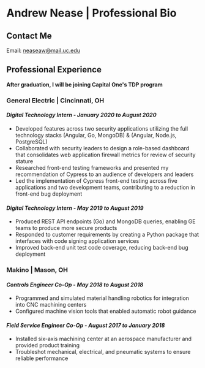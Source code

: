 # **Andrew Nease** | Professional Bio

## Contact Me
Email: neaseaw@mail.uc.edu

## Professional Experience

**After graduation, I will be joining Capital One's TDP program**

### **General Electric** | Cincinnati, OH 
#### *Digital Technology Intern - January 2020 to August 2020* 
- Developed features across two security applications utilizing the full technology stacks (Angular, Go, MongoDB) & (Angular, Node.js, PostgreSQL)
- Collaborated with security leaders to design a role-based dashboard that consolidates web application firewall metrics for review of security stature
- Researched front-end testing frameworks and presented my recommendation of Cypress to an audience of developers and leaders
-  Led the implementation of Cypress front-end testing across five applications and two development teams, contributing to a reduction in front-end bug deployment

#### *Digital Technology Intern - May 2019 to August 2019* 
- Produced REST API endpoints (Go) and MongoDB queries, enabling GE teams to produce more secure products
- Responded to customer requirements by creating a Python package that interfaces with code signing application services 
- Improved back-end unit test code coverage, reducing back-end bug deployment

### **Makino** | Mason, OH
#### *Controls Engineer Co-Op - May 2018 to August 2018* 
- Programmed and simulated material handling robotics for integration into CNC machining centers 
- Configured machine vision tools that enabled automatic robot guidance

#### *Field Service Engineer Co-Op - August 2017 to January 2018* 
- Installed six-axis machining center at an aerospace manufacturer and provided product training 
- Troubleshot mechanical, electrical, and pneumatic systems to ensure reliable performance